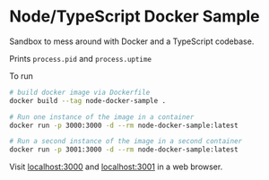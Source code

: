 # Node/TypeScript Docker Sample

Sandbox to mess around with Docker and a TypeScript codebase.

Prints `process.pid` and `process.uptime`

To run

```bash
# build docker image via Dockerfile
docker build --tag node-docker-sample .

# Run one instance of the image in a container
docker run -p 3000:3000 -d --rm node-docker-sample:latest

# Run a second instance of the image in a second container
docker run -p 3001:3000 -d --rm node-docker-sample:latest
```

Visit [localhost:3000](http://localhost:3000) and [localhost:3001](http://localhost:3001) in a web browser.
